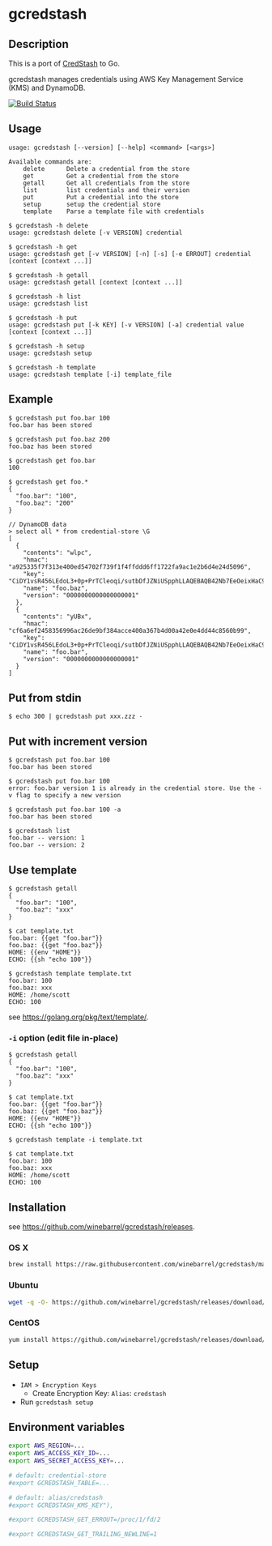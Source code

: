 # gcredstash

## Description

This is a port of [CredStash](https://github.com/fugue/credstash) to Go.

gcredstash manages credentials using AWS Key Management Service (KMS) and DynamoDB.

[![Build Status](https://travis-ci.org/winebarrel/gcredstash.svg?branch=master)](https://travis-ci.org/winebarrel/gcredstash)

## Usage

```
usage: gcredstash [--version] [--help] <command> [<args>]

Available commands are:
    delete      Delete a credential from the store
    get         Get a credential from the store
    getall      Get all credentials from the store
    list        list credentials and their version
    put         Put a credential into the store
    setup       setup the credential store
    template    Parse a template file with credentials
```

```
$ gcredstash -h delete
usage: gcredstash delete [-v VERSION] credential

$ gcredstash -h get
usage: gcredstash get [-v VERSION] [-n] [-s] [-e ERROUT] credential [context [context ...]]

$ gcredstash -h getall
usage: gcredstash getall [context [context ...]]

$ gcredstash -h list
usage: gcredstash list

$ gcredstash -h put
usage: gcredstash put [-k KEY] [-v VERSION] [-a] credential value [context [context ...]]

$ gcredstash -h setup
usage: gcredstash setup

$ gcredstash -h template
usage: gcredstash template [-i] template_file
```

## Example

```
$ gcredstash put foo.bar 100
foo.bar has been stored

$ gcredstash put foo.baz 200
foo.baz has been stored

$ gcredstash get foo.bar
100

$ gcredstash get foo.*
{
  "foo.bar": "100",
  "foo.baz": "200"
}
```

```
// DynamoDB data
> select all * from credential-store \G
[
  {
    "contents": "wlpc",
    "hmac": "a925335f7f313e400ed54702f739f1f4ffddd6ff1722fa9ac1e2b6d4e24d5096",
    "key": "CiDY1vsR456LEdoL3+0p+PrTCleoqi/sutbDfJZNiUSpphLLAQEBAQB42Nb7EeOeixHaC9/tKfj60wpXqKov7LrWw3yWTYlEqaYAAACiMIGfBgkqhkiG9w0BBwaggZEwgY4CAQAwgYgGCSqGSIb3DQEHATAeBglghkgBZQMEAS4wEQQMWB1+YqVMNVT+V5dGAgEQgFtj6aGqRmg+wJwDGPk1kRduGoX6rtyUhm116wSmkQA2SXdPzAr2NcY02/joiiqzu534QQSwpOF+oKIkfLXaaNZCCWQkki94EE+EpkiVeFxcoqAdIaHf7FzwKz1A",
    "name": "foo.baz",
    "version": "0000000000000000001"
  },
  {
    "contents": "yUBx",
    "hmac": "cf6a6ef2458356996ac26de9bf384acce400a367b4d00a42e0e4dd44c8560b99",
    "key": "CiDY1vsR456LEdoL3+0p+PrTCleoqi/sutbDfJZNiUSpphLLAQEBAQB42Nb7EeOeixHaC9/tKfj60wpXqKov7LrWw3yWTYlEqaYAAACiMIGfBgkqhkiG9w0BBwaggZEwgY4CAQAwgYgGCSqGSIb3DQEHATAeBglghkgBZQMEAS4wEQQMccvp6R6qUho35bCEAgEQgFumGPEIHX7B2KgU6S2vaoEOJKX84pGKe0ydMh1r+rMWEZGd5si61FZ76YlgM0X6rnO5qlLK6SGUHhA0whzi7R7Zpbc9euBXYWFYQeMRU9jpDh7H/bhP2fa7BtNV",
    "name": "foo.bar",
    "version": "0000000000000000001"
  }
]
```

## Put from stdin

```
$ echo 300 | gcredstash put xxx.zzz -
```

## Put with increment version

```
$ gcredstash put foo.bar 100
foo.bar has been stored

$ gcredstash put foo.bar 100
error: foo.bar version 1 is already in the credential store. Use the -v flag to specify a new version

$ gcredstash put foo.bar 100 -a
foo.bar has been stored

$ gcredstash list
foo.bar -- version: 1
foo.bar -- version: 2
```

## Use template

```
$ gcredstash getall
{
  "foo.bar": "100",
  "foo.baz": "xxx"
}

$ cat template.txt
foo.bar: {{get "foo.bar"}}
foo.baz: {{get "foo.baz"}}
HOME: {{env "HOME"}}
ECHO: {{sh "echo 100"}}

$ gcredstash template template.txt
foo.bar: 100
foo.baz: xxx
HOME: /home/scott
ECHO: 100
```

see https://golang.org/pkg/text/template/.

### `-i` option (edit file in-place)

```
$ gcredstash getall
{
  "foo.bar": "100",
  "foo.baz": "xxx"
}

$ cat template.txt
foo.bar: {{get "foo.bar"}}
foo.baz: {{get "foo.baz"}}
HOME: {{env "HOME"}}
ECHO: {{sh "echo 100"}}

$ gcredstash template -i template.txt

$ cat template.txt
foo.bar: 100
foo.baz: xxx
HOME: /home/scott
ECHO: 100
```

## Installation

see https://github.com/winebarrel/gcredstash/releases.

### OS X

```sh
brew install https://raw.githubusercontent.com/winebarrel/gcredstash/master/homebrew/gcredstash.rb
```

### Ubuntu

```sh
wget -q -O- https://github.com/winebarrel/gcredstash/releases/download/vN.N.N/gcredstash_N.N.N_amd64.deb | dpkg -i -
```

### CentOS

```sh
yum install https://github.com/winebarrel/gcredstash/releases/download/vN.N.N/gcredstash-N.N.N-x.el6.x86_64.rpm
```

## Setup

* `IAM > Encryption Keys`
  * Create Encryption Key: `Alias`: `credstash`
* Run `gcredstash setup`

## Environment variables

```sh
export AWS_REGION=...
export AWS_ACCESS_KEY_ID=...
export AWS_SECRET_ACCESS_KEY=...

# default: credential-store
#export GCREDSTASH_TABLE=...

# default: alias/credstash
#export GCREDSTASH_KMS_KEY"),

#export GCREDSTASH_GET_ERROUT=/proc/1/fd/2

#export GCREDSTASH_GET_TRAILING_NEWLINE=1
```
